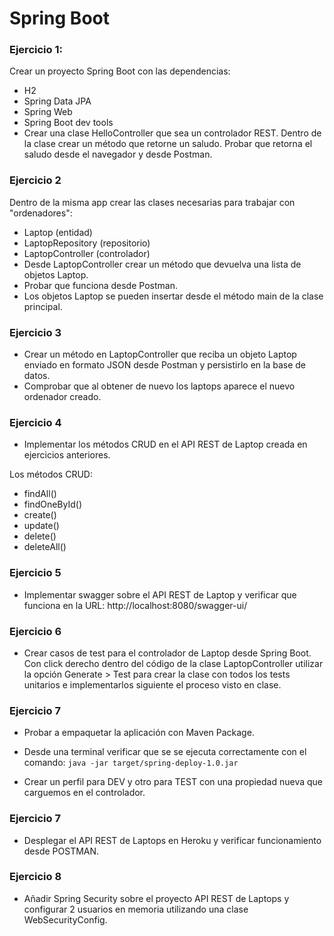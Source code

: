 # Spring Boot

### Ejercicio 1:
Crear un proyecto Spring Boot con las dependencias:
* H2
* Spring Data JPA
* Spring Web
* Spring Boot dev tools
* Crear una clase HelloController que sea un controlador REST. Dentro de la clase crear un método que retorne un saludo. Probar que retorna el saludo desde el navegador y desde Postman.

### Ejercicio 2

Dentro de la misma app crear las clases necesarias para trabajar con "ordenadores":

* Laptop (entidad)
* LaptopRepository (repositorio)
* LaptopController (controlador)
* Desde LaptopController crear un método que devuelva una lista de objetos Laptop.
* Probar que funciona desde Postman.
* Los objetos Laptop se pueden insertar desde el método main de la clase principal.

### Ejercicio 3

* Crear un método en LaptopController que reciba un objeto Laptop enviado en formato JSON desde Postman y persistirlo en la base de datos.
* Comprobar que al obtener de nuevo los laptops aparece el nuevo ordenador creado.

### Ejercicio 4

* Implementar los métodos CRUD en el API REST de Laptop creada en ejercicios anteriores.

Los métodos CRUD:

* findAll()
* findOneById()
* create()
* update()
* delete()
* deleteAll()

### Ejercicio 5

* Implementar swagger sobre el API REST de Laptop y verificar que funciona en la URL: http://localhost:8080/swagger-ui/

### Ejercicio 6

* Crear casos de test para el controlador de Laptop desde Spring Boot. Con click derecho dentro del código de la clase LaptopController utilizar la opción Generate > Test para crear la clase con todos los tests unitarios e implementarlos siguiente el proceso visto en clase.

### Ejercicio 7

* Probar a empaquetar la aplicación con Maven Package.

* Desde una terminal verificar que se se ejecuta correctamente con el comando:
`java -jar target/spring-deploy-1.0.jar`

* Crear un perfil para DEV y otro para TEST con una propiedad nueva que carguemos en el controlador.

### Ejercicio 7

* Desplegar el API REST de Laptops en Heroku y verificar funcionamiento desde POSTMAN.

### Ejercicio 8

* Añadir Spring Security sobre el proyecto API REST de Laptops y configurar 2 usuarios en memoria utilizando una clase WebSecurityConfig.